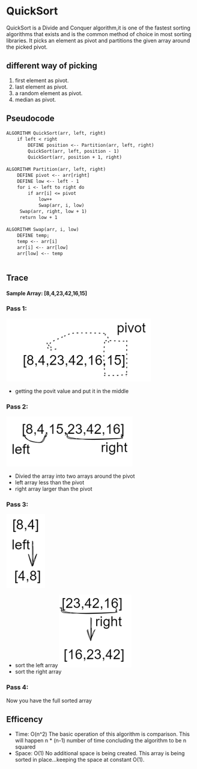# QuickSort

QuickSort is a Divide and Conquer algorithm,it is one of the fastest sorting algorithms that exists and is the common method of choice in most sorting libraries. It picks an element as pivot and partitions the given array around the picked pivot.
## different way of picking 
1. first element as pivot.
2. last element as pivot.
3. a random element as pivot.
4. median as pivot.

## Pseudocode 
```
ALGORITHM QuickSort(arr, left, right)
    if left < right
        DEFINE position <-- Partition(arr, left, right)
        QuickSort(arr, left, position - 1)
        QuickSort(arr, position + 1, right)

ALGORITHM Partition(arr, left, right)
    DEFINE pivot <-- arr[right]
    DEFINE low <-- left - 1
    for i <- left to right do
        if arr[i] <= pivot
            low++
            Swap(arr, i, low)
     Swap(arr, right, low + 1)
     return low + 1

ALGORITHM Swap(arr, i, low)
    DEFINE temp;
    temp <-- arr[i]
    arr[i] <-- arr[low]
    arr[low] <-- temp
 
```
## Trace
#### Sample Array: [8,4,23,42,16,15]

### Pass 1:
![pass1](passesquick/pass1.PNG)
* getting the povit value and put it in the middle 
### Pass 2:
![pass2](passesquick/pass2.PNG)
* Divied the array into two arrays around the pivot 
* left array less than the pivot
* right array larger than the pivot
### Pass 3:
![pass3](passesquick/pass3left.PNG)
* sort the left array 
![pass3r](passesquick/pass3right.PNG)
* sort the right array 
### Pass 4:
Now you have the full sorted array 

## Efficency
- Time: O(n^2) The basic operation of this algorithm is comparison. This will happen n * (n-1) number of time
concluding the algorithm to be n squared
- Space: O(1) No additional space is being created. This array is being sorted in place…keeping the space at constant O(1).